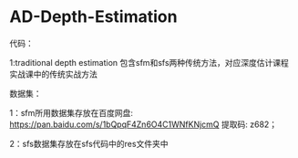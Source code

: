 # AD-Depth-Estimation

代码：

1:traditional depth estimation 包含sfm和sfs两种传统方法，对应深度估计课程实战课中的传统实战方法

数据集：

1：sfm所用数据集存放在百度网盘: https://pan.baidu.com/s/1bQpqF4Zn6O4C1WNfKNjcmQ 提取码: z682； 

2：sfs数据集存放在sfs代码中的res文件夹中
